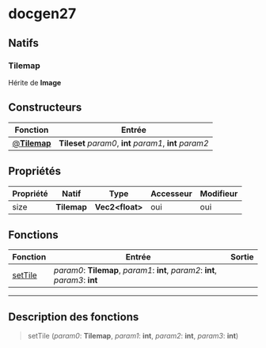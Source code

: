 # docgen27

## Natifs
### Tilemap
Hérite de **Image**
## Constructeurs
|Fonction|Entrée|
|-|-|
|[@**Tilemap**](#ctor_0)|**Tileset** *param0*, **int** *param1*, **int** *param2*|
## Propriétés
|Propriété|Natif|Type|Accesseur|Modifieur|
|-|-|-|-|-|
|size|**Tilemap**|**Vec2\<float>**|oui|oui|
## Fonctions
|Fonction|Entrée|Sortie|
|-|-|-|
|[setTile](#func_0)|*param0*: **Tilemap**, *param1*: **int**, *param2*: **int**, *param3*: **int**||


***
## Description des fonctions

<a id="func_0"></a>
> setTile (*param0*: **Tilemap**, *param1*: **int**, *param2*: **int**, *param3*: **int**)

